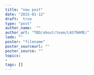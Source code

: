 ```yaml
---
title: "new post"
date: "2015-01-12"
draft:  true
type: "post"
author_name:  ""
author_url: "TBD/about/team/LASTNAME/"
lede: ""
poster: "filename"
poster_sourceurl: ""
poster_source: ""
topics: 
- 
tags: []
---
```

